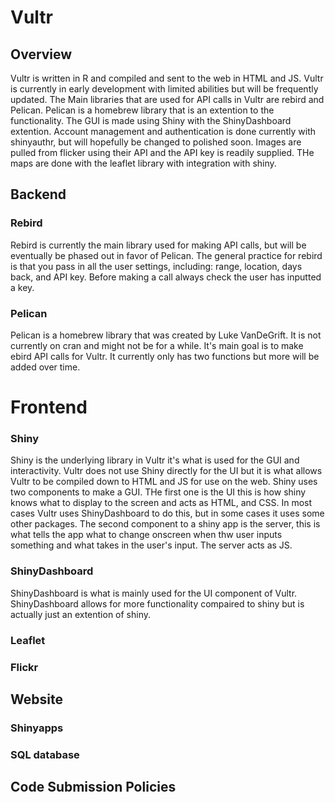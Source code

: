 # Vultr
## Overview
  Vultr is written in R and compiled and sent to the web in HTML and JS. Vultr is currently in early development with limited abilities but will be frequently updated. The Main libraries that are used for API calls in Vultr are rebird and Pelican. Pelican is a homebrew library that is an extention to the functionality. The GUI is made using Shiny with the ShinyDashboard extention. Account management and authentication is done currently with  shinyauthr, but will hopefully be changed to polished soon. Images are pulled from flicker using their API and the API key is readily supplied. THe maps are done with the leaflet library with integration with shiny.
## Backend
### Rebird
  Rebird is currently the main library used for making API calls, but will be eventually be phased out in favor of Pelican. The general practice for rebird is that you pass in all the user settings, including: range, location, days back, and API key. Before making a call always check the user has inputted a key. 
### Pelican
  Pelican is a homebrew library that was created by Luke VanDeGrift. It is not currently on cran and might not be for a while. It's main goal is to make ebird API calls for Vultr. It currently only has two functions but more will be added over time.
# Frontend
### Shiny
  Shiny is the underlying library in Vultr it's what is used for the GUI and interactivity. Vultr does not use Shiny directly for the UI but it is what allows Vultr to be compiled down to HTML and JS for use on the web. Shiny uses two components to make a GUI. THe first one is the UI this is how shiny knows what to display to the screen and acts as HTML, and CSS. In most cases Vultr uses ShinyDashboard to do this, but in some cases it uses some other packages. The second component to a shiny app is the server, this is what tells the app what to change onscreen when thw user inputs something and what takes in the user's input. The server acts as JS.
### ShinyDashboard
  ShinyDashboard is what is mainly used for the UI component of Vultr. ShinyDashboard allows for more functionality compaired to shiny but is actually just an extention of shiny.
### Leaflet

### Flickr

## Website
### Shinyapps

### SQL database



## Code Submission Policies
